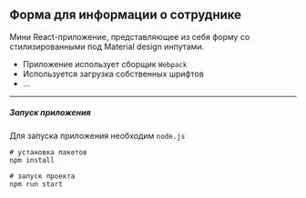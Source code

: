 ## Форма для информации о сотруднике
Мини React-приложение, представляющее из себя форму со стилизированными под Material design инпутами.
- Приложение использует сборщик `Webpack`
- Используется загрузка собственных шрифтов
- ...
***
##### Запуск приложения
Для запуска приложения необходим `node.js`
```shell script
# установка пакетов 
npm install

# запуск проекта 
npm run start
```
